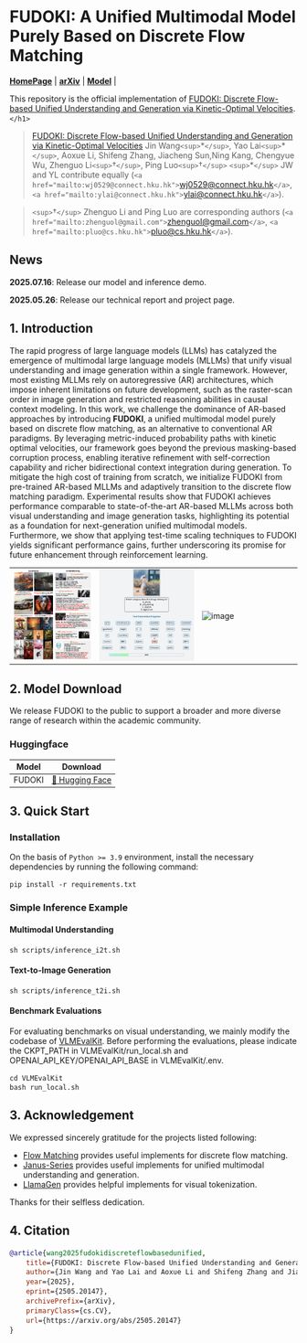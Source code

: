 <!-- markdownlint-disable first-line-h1 -->

<!-- markdownlint-disable html -->

<!-- markdownlint-disable no-duplicate-header -->

# FUDOKI: A Unified Multimodal Model Purely Based on Discrete Flow Matching

<p align="left">
  <!-- <a href="#🚀-quick-start"><b>Quick Start</b></a> | -->
  <a href="https://fudoki-hku.github.io/"><b>HomePage</b></a> |
  <a href="https://arxiv.org/abs/2505.20147"><b>arXiv</b></a> |
  <a href="https://huggingface.co/LucasJinWang/FUDOKI"><b>Model</b></a> |
  <!-- <a href="#🖊️-citation"><b>Citation</b></a> <br> -->
</p>

This repository is the official implementation of [FUDOKI: Discrete Flow-based Unified Understanding and Generation via Kinetic-Optimal Velocities](https://arxiv.org/abs/2505.20147).`</h1>`

> [FUDOKI: Discrete Flow-based Unified Understanding and Generation via Kinetic-Optimal Velocities](https://arxiv.org/abs/2505.20147)
> Jin Wang`<sup>`\*`</sup>`, Yao Lai`<sup>`\*`</sup>`, Aoxue Li, Shifeng Zhang, Jiacheng Sun,Ning Kang, Chengyue Wu, Zhenguo Li`<sup>`†`</sup>`, Ping Luo`<sup>`†`</sup>`
> `<sup>`\*`</sup>` JW and YL contribute equally (`<a href="mailto:wj0529@connect.hku.hk">`wj0529@connect.hku.hk`</a>`,
> `<a href="mailto:ylai@connect.hku.hk">`ylai@connect.hku.hk`</a>`).

> `<sup>`†`</sup>` Zhenguo Li and Ping Luo are corresponding authors (`<a href="mailto:zhenguol@gmail.com">`zhenguol@gmail.com`</a>`,
> `<a href="mailto:pluo@cs.hku.hk">`pluo@cs.hku.hk`</a>`).

## News

**2025.07.16**: Release our model and inference demo.

**2025.05.26**: Release our technical report and project page.

## 1. Introduction

The rapid progress of large language models (LLMs) has catalyzed the emergence of multimodal large language models (MLLMs) that unify visual understanding and image generation within a single framework. However, most existing MLLMs rely on autoregressive (AR) architectures, which impose inherent limitations on future development, such as the raster-scan order in image generation and restricted reasoning abilities in causal context modeling. In this work, we challenge the dominance of AR-based approaches by introducing **FUDOKI**, a unified multimodal model purely based on discrete flow matching, as an alternative to conventional AR paradigms. By leveraging metric-induced probability paths with kinetic optimal velocities, our framework goes beyond the previous masking-based corruption process, enabling iterative refinement with self-correction capability and richer bidirectional context integration during generation. To mitigate the high cost of training from scratch, we initialize FUDOKI from pre-trained AR-based MLLMs and adaptively transition to the discrete flow matching paradigm. Experimental results show that FUDOKI achieves performance comparable to state-of-the-art AR-based MLLMs across both visual understanding and image generation tasks, highlighting its potential as a foundation for next-generation unified multimodal models. Furthermore, we show that applying test-time scaling techniques to FUDOKI yields significant performance gains, further underscoring its promise for future enhancement through reinforcement learning.

<table>
  <tr>
    <td width="25%"><img src="asset/teaser.png" alt="image"></td>
    <td width="30%"><img src="asset/understanding.gif" alt="image"></td>
    <td width="29%"><img src="asset/generation.gif" alt="image"></td>
  </tr>
</table>

## 2. Model Download

We release FUDOKI to the public to support a broader and more diverse range of research within the academic community.

### Huggingface

| Model  | Download                                                   |
| ------ | ---------------------------------------------------------- |
| FUDOKI | [🤗 Hugging Face](https://huggingface.co/LucasJinWang/FUDOKI) |

## 3. Quick Start

### Installation

On the basis of `Python >= 3.9` environment, install the necessary dependencies by running the following command:

```shell
pip install -r requirements.txt
```

### Simple Inference Example

#### Multimodal Understanding

```
sh scripts/inference_i2t.sh
```

#### Text-to-Image Generation

```
sh scripts/inference_t2i.sh
```

#### Benchmark Evaluations

For evaluating benchmarks on visual understanding, we mainly modify the codebase of [VLMEvalKit](https://github.com/open-compass/VLMEvalKit). Before performing the evaluations, please indicate the CKPT_PATH in VLMEvalKit/run_local.sh and OPENAI_API_KEY/OPENAI_API_BASE in VLMEvalKit/.env.

```
cd VLMEvalKit
bash run_local.sh
```

## 3. Acknowledgement

We expressed sincerely gratitude for the projects listed following:

- [Flow Matching](https://github.com/facebookresearch/flow_matching) provides useful implements for discrete flow matching.
- [Janus-Series](https://github.com/deepseek-ai/Janus) provides useful implements for unified multimodal understanding and generation.
- [LlamaGen](https://github.com/FoundationVision/LlamaGen) provides helpful implements for visual tokenization.

Thanks for their selfless dedication.

## 4. Citation

```bibtex
@article{wang2025fudokidiscreteflowbasedunified,
    title={FUDOKI: Discrete Flow-based Unified Understanding and Generation via Kinetic-Optimal Velocities}, 
    author={Jin Wang and Yao Lai and Aoxue Li and Shifeng Zhang and Jiacheng Sun and Ning Kang and Chengyue Wu and Zhenguo Li and Ping Luo},
    year={2025},
    eprint={2505.20147},
    archivePrefix={arXiv},
    primaryClass={cs.CV},
    url={https://arxiv.org/abs/2505.20147}
}
```
